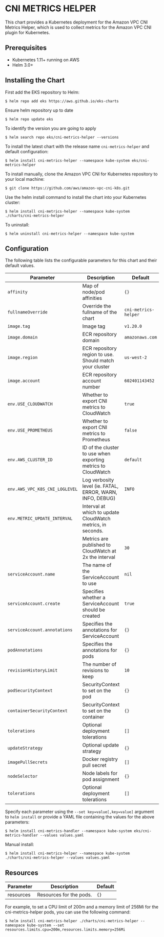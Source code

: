 # CNI METRICS HELPER

This chart provides a Kubernetes deployment for the Amazon VPC CNI Metrics Helper, which is used to collect metrics for the Amazon VPC CNI plugin for Kubernetes.

## Prerequisites

- Kubernetes 1.11+ running on AWS
- Helm 3.0+

## Installing the Chart

First add the EKS repository to Helm:

```shell
$ helm repo add eks https://aws.github.io/eks-charts
```

Ensure helm repository up to date

```shell
$ helm repo update eks
```

To identify the version you are going to apply

```shell
$ helm search repo eks/cni-metrics-helper --versions
```

To install the latest chart with the release name `cni-metrics-helper` and default configuration:

```shell
$ helm install cni-metrics-helper --namespace kube-system eks/cni-metrics-helper
```

To install manually, clone the Amazon VPC CNI for Kubernetes repository to your local machine:

```shell
$ git clone https://github.com/aws/amazon-vpc-cni-k8s.git
```

Use the helm install command to install the chart into your Kubernetes cluster:

```shell
$ helm install cni-metrics-helper --namespace kube-system ./charts/cni-metrics-helper
```

To uninstall:

```shell
$ helm uninstall cni-metrics-helper --namespace kube-system
```

## Configuration

The following table lists the configurable parameters for this chart and their default values.


| Parameter                      | Description                                                   | Default                             |
| -------------------------------|---------------------------------------------------------------|-------------------------------------|
| `affinity`                     | Map of node/pod affinities                                    | `{}`                                |
| `fullnameOverride`             | Override the fullname of the chart                            | `cni-metrics-helper`                |
| `image.tag`                    | Image tag                                                     | `v1.20.0`                           |
| `image.domain`                 | ECR repository domain                                         | `amazonaws.com`                     |
| `image.region`                 | ECR repository region to use. Should match your cluster       | `us-west-2`                         |
| `image.account`                | ECR repository account number                                 | `602401143452`                      |
| `env.USE_CLOUDWATCH`           | Whether to export CNI metrics to CloudWatch                   | `true`                              |
| `env.USE_PROMETHEUS`           | Whether to export CNI metrics to Prometheus                   | `false`                             |
| `env.AWS_CLUSTER_ID`           | ID of the cluster to use when exporting metrics to CloudWatch | `default`                           |
| `env.AWS_VPC_K8S_CNI_LOGLEVEL` | Log verbosity level (ie. FATAL, ERROR, WARN, INFO, DEBUG)     | `INFO`                              |
| `env.METRIC_UPDATE_INTERVAL`   | Interval at which to update CloudWatch metrics, in seconds.   |                                     |
|                                | Metrics are published to CloudWatch at 2x the interval        | `30`                                |
| `serviceAccount.name`          | The name of the ServiceAccount to use                         | `nil`                               |
| `serviceAccount.create`        | Specifies whether a ServiceAccount should be created          | `true`                              |
| `serviceAccount.annotations`   | Specifies the annotations for ServiceAccount                  | `{}`                                |
| `podAnnotations`               | Specifies the annotations for pods                            | `{}`                                |
| `revisionHistoryLimit`         | The number of revisions to keep                               | `10`                                |
| `podSecurityContext`           | SecurityContext to set on the pod                             | `{}`                                |
| `containerSecurityContext`     | SecurityContext to set on the container                       | `{}`                                |
| `tolerations`                  | Optional deployment tolerations                               | `[]`                                |
| `updateStrategy`               | Optional update strategy                                      | `{}`                                |
| `imagePullSecrets`             | Docker registry pull secret                                   | `[]`                                |
| `nodeSelector`                 | Node labels for pod assignment                                | `{}`                                |
| `tolerations`                  | Optional deployment tolerations                               | `[]`                                |


Specify each parameter using the `--set key=value[,key=value]` argument to `helm install` or provide a YAML file containing the values for the above parameters:

```shell
$ helm install cni-metrics-handler --namespace kube-system eks/cni-metrics-handler --values values.yaml
```

Manual install:
```shell
$ helm install cni-metrics-helper --namespace kube-system ./charts/cni-metrics-helper --values values.yaml
```

## Resources

| Parameter                 | Description                                    | Default |
|---------------------------|------------------------------------------------|---------|
|    resources              | Resources for the pods.                        |   `{}`  |

For example, to set a CPU limit of 200m and a memory limit of 256Mi for the cni-metrics-helper pods, you can use the following command:

```shell
$ helm install cni-metrics-helper ./charts/cni-metrics-helper --namespace kube-system --set resources.limits.cpu=200m,resources.limits.memory=256Mi
```
